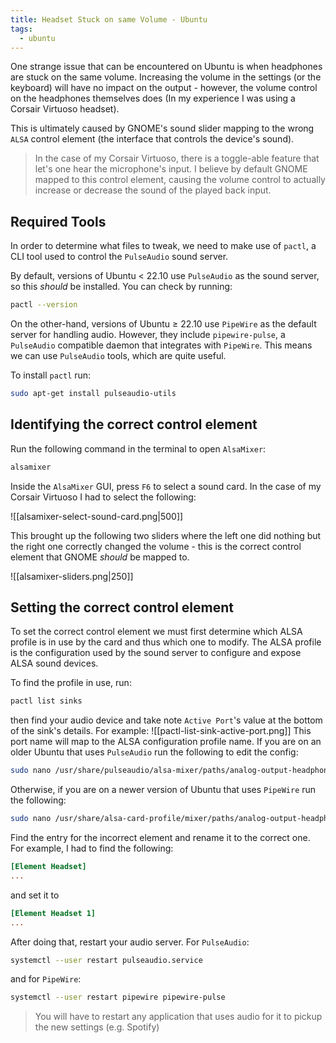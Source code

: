 ```yaml
---
title: Headset Stuck on same Volume - Ubuntu
tags:
  - ubuntu
---
```

One strange issue that can be encountered on Ubuntu is when headphones are stuck on the same volume. Increasing the volume in the settings (or the keyboard) will have no impact on the output - however, the volume control on the headphones themselves does (In my experience I was using a Corsair Virtuoso headset).

This is ultimately caused by GNOME's sound slider mapping to the wrong `ALSA` control element (the interface that controls the device's sound).

> In the case of my Corsair Virtuoso, there is a toggle-able feature that let's one hear the microphone's input. I believe by default GNOME mapped to this control element, causing the volume control to actually increase or decrease the sound of the played back input. 
## Required Tools
In order to determine what files to tweak, we need to make use of `pactl`, a CLI tool used to control the `PulseAudio` sound server.

By default, versions of Ubuntu < 22.10 use `PulseAudio` as the sound server, so this *should* be installed. You can check by running:
```sh
pactl --version
```

On the other-hand, versions of Ubuntu ≥ 22.10 use `PipeWire` as the default server for handling audio. However, they include `pipewire-pulse`, a `PulseAudio` compatible daemon that integrates with `PipeWire`. This means we can use `PulseAudio` tools, which are quite useful. 

To install `pactl` run:
```sh
sudo apt-get install pulseaudio-utils
```
## Identifying the correct control element
Run the following command in the terminal to open `AlsaMixer`:
```sh
alsamixer
```

Inside the `AlsaMixer` GUI, press `F6` to select a sound card. In the case of my Corsair Virtuoso I had to select the following: 

![[alsamixer-select-sound-card.png|500]]

This brought up the following two sliders where the left one did nothing but the right one correctly changed the volume - this is the correct control element that GNOME *should* be mapped to.

![[alsamixer-sliders.png|250]]
## Setting the correct control element
To set the correct control element we must first determine which ALSA profile is in use by the card and thus which one to modify. The ALSA profile is the configuration used by the sound server to configure and expose ALSA sound devices.

To find the profile in use, run:
```sh
pactl list sinks
```
then find your audio device and take note `Active Port`'s value at the bottom of the sink's details. For example:
![[pactl-list-sink-active-port.png]]
This port name will map to the ALSA configuration profile name. If you are on an older Ubuntu that uses `PulseAudio` run the following to edit the config:
```sh
sudo nano /usr/share/pulseaudio/alsa-mixer/paths/analog-output-headphones.conf
```

Otherwise, if you are on a newer version of Ubuntu that uses `PipeWire` run the following:
```sh
sudo nano /usr/share/alsa-card-profile/mixer/paths/analog-output-headphones.conf
```

Find the entry for the incorrect element and rename it to the correct one. For example, I had to find the following:
```ini
[Element Headset]
...
```
and set it to
```ini
[Element Headset 1]
...
```

After doing that, restart your audio server. For `PulseAudio`:
```sh
systemctl --user restart pulseaudio.service
```

and for `PipeWire`:
```sh
systemctl --user restart pipewire pipewire-pulse
```

>You will have to restart any application that uses audio for it to pickup the new settings (e.g. Spotify)